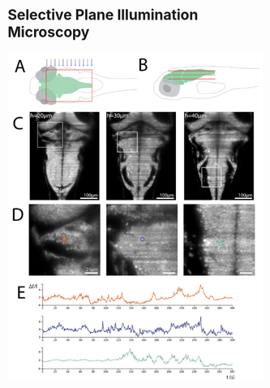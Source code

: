 # Selective Plane Illumination Microscopy

<img src="./img/fig3.png" alt="SPIM Recording" width="800"/>

